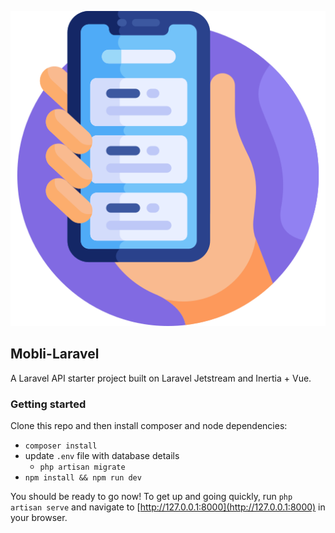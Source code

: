 ![Mobli logo](https://raw.githubusercontent.com/sparkison/mobli-laravel/main/public/img/logo.png)

## Mobli-Laravel

A Laravel API starter project built on Laravel Jetstream and Inertia + Vue.

### Getting started

Clone this repo and then install composer and node dependencies: 
- `composer install`
- update `.env` file with database details
  - `php artisan migrate`
- `npm install && npm run dev`

You should be ready to go now! To get up and going quickly, run `php artisan serve`
and navigate to [http://127.0.0.1:8000](http://127.0.0.1:8000) in your browser.
